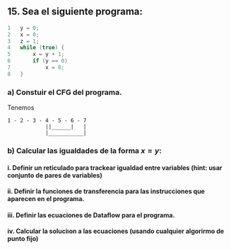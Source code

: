 ## 15. Sea el siguiente programa:

```c
1   y = 0;
2   x = 0;
3   z = 1;
4   while (true) {
5       x = y + 1;
6       if (y == 0)
7           x = 0;
8   }
```

### a) Constuir el CFG del programa.

Tenemos
```
1 - 2 - 3 - 4 - 5 - 6 - 7
            ||______|   |
            |___________|
```

### b) Calcular las igualdades de la forma $x = y$:

#### i. Definir un reticulado para trackear igualdad entre variables (hint: usar conjunto de pares de variables)

#### ii. Definir la funciones de transferencia para las instrucciones que aparecen en el programa.

#### iii. Definir las ecuaciones de Dataflow para el programa.

#### iv. Calcular la soluciıon a las ecuaciones (usando cualquier algorirmo de punto fijo)
